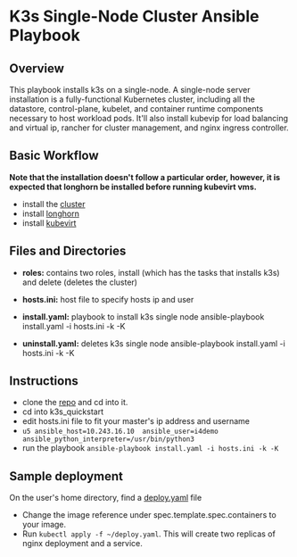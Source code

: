 # K3s Single-Node Cluster Ansible Playbook 

## Overview
This playbook installs k3s on a single-node. A single-node server installation is a fully-functional Kubernetes cluster, including all the datastore, control-plane, kubelet, and container runtime components necessary to host workload pods.
It'll also install kubevip for load balancing and virtual ip, rancher for cluster management, and nginx ingress controller.

## Basic Workflow
**Note that the installation doesn't follow a particular order, however, it is expected that longhorn be installed before running kubevirt vms.**
- install the [cluster](https://github.com/hubbertsmith/anu-i4ops/tree/k3s/k3s_quickstart#instructions)
- install [longhorn](https://github.com/hubbertsmith/anu-i4ops/tree/k3s/longhorn)
- install [kubevirt](https://github.com/hubbertsmith/anu-i4ops/tree/k3s/kubevirt)

## Files and Directories
- **roles:** contains two roles, install (which has the tasks that installs k3s) and delete (deletes the cluster)
- **hosts.ini:** host file to specify hosts ip and user
- **install.yaml:** playbook to install k3s single node
ansible-playbook install.yaml -i hosts.ini -k -K

- **uninstall.yaml:** deletes k3s single node
ansible-playbook install.yaml -i hosts.ini -k -K

## Instructions
- clone the [repo](https://github.com/hubbertsmith/anu-i4ops/tree/k3s) and cd into it.
- cd into k3s_quickstart
- edit hosts.ini file to fit your master's ip address and username
- `u5 ansible_host=10.243.16.10  ansible_user=i4demo ansible_python_interpreter=/usr/bin/python3`
- run the playbook `ansible-playbook install.yaml -i hosts.ini -k -K`

## Sample deployment
On the user's home directory, find a [deploy.yaml](#roles/install/templates/deploy.yaml.j2) file
- Change the image reference under spec.template.spec.containers to your image. 
- Run `kubectl apply -f ~/deploy.yaml`. This will create two replicas of nginx deployment and a service.
